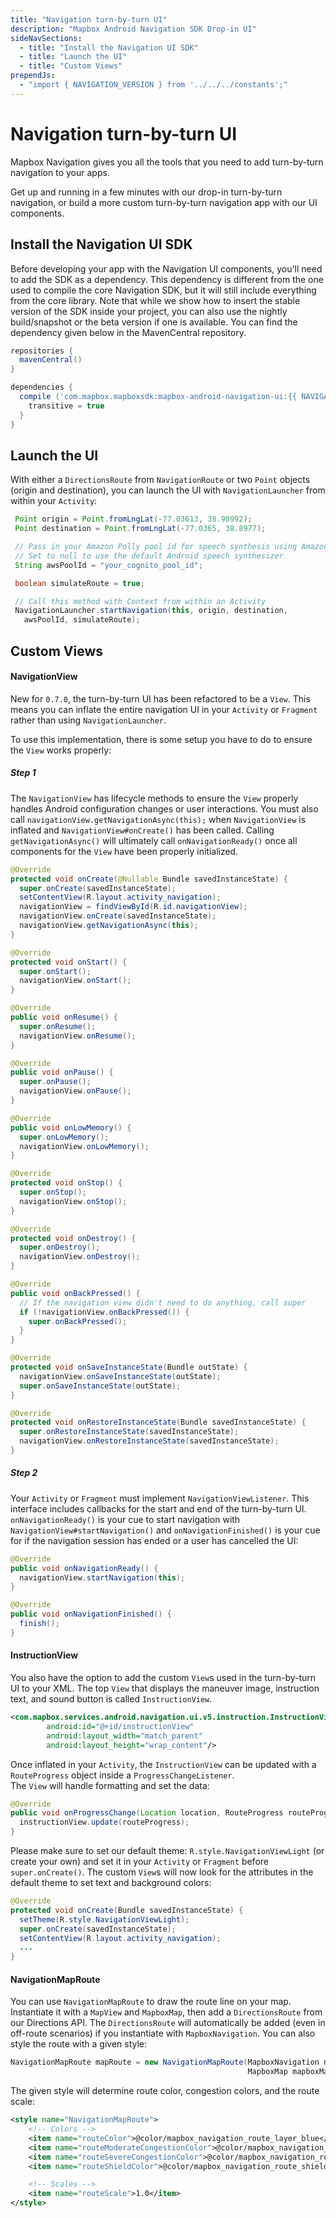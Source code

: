 ```yaml
---
title: "Navigation turn-by-turn UI"
description: "Mapbox Android Navigation SDK Drop-in UI"
sideNavSections:
  - title: "Install the Navigation UI SDK"
  - title: "Launch the UI"
  - title: "Custom Views"
prependJs:
  - "import { NAVIGATION_VERSION } from '../../../constants';"
---
```


# Navigation turn-by-turn UI

Mapbox Navigation gives you all the tools that you need to add turn-by-turn navigation to your apps.

Get up and running in a few minutes with our drop-in turn-by-turn navigation, or build a more custom turn-by-turn navigation app with our UI components.

## Install the Navigation UI SDK

Before developing your app with the Navigation UI components, you'll need to add the SDK as a dependency.  This dependency is different from the one used to compile the core Navigation SDK, but it will still include everything from the core library. Note that while we show how to insert the stable version of the SDK inside your project, you can also use the nightly build/snapshot or the beta version if one is available. You can find the dependency given below in the MavenCentral repository.

```groovy
repositories {
  mavenCentral()
}

dependencies {
  compile ('com.mapbox.mapboxsdk:mapbox-android-navigation-ui:{{ NAVIGATION_VERSION }}') {
    transitive = true
  }
}
```

## Launch the UI

With either a `DirectionsRoute` from `NavigationRoute` or two `Point` objects (origin and destination), you can launch the UI with `NavigationLauncher` from within your `Activity`:

```java
 Point origin = Point.fromLngLat(-77.03613, 38.90992);
 Point destination = Point.fromLngLat(-77.0365, 38.8977);

 // Pass in your Amazon Polly pool id for speech synthesis using Amazon Polly
 // Set to null to use the default Android speech synthesizer
 String awsPoolId = "your_cognito_pool_id";

 boolean simulateRoute = true;

 // Call this method with Context from within an Activity
 NavigationLauncher.startNavigation(this, origin, destination,
   awsPoolId, simulateRoute);
```

## Custom Views

#### NavigationView

New for `0.7.0`, the turn-by-turn UI has been refactored to be a `View`.  This means you can inflate the entire
navigation UI in your `Activity` or `Fragment` rather than using `NavigationLauncher`.

To use this implementation, there is some setup you have to do to ensure the `View` works properly:

##### Step 1
The `NavigationView` has lifecycle methods to ensure the `View` properly handles Android configuration changes or user interactions.  You must also call `navigationView.getNavigationAsync(this);` when `NavigationView` is inflated and `NavigationView#onCreate()` has been called.  Calling `getNavigationAsync()` will ultimately call `onNavigationReady()` once all components for the `View` have been properly initialized.

``` java
@Override
protected void onCreate(@Nullable Bundle savedInstanceState) {
  super.onCreate(savedInstanceState);
  setContentView(R.layout.activity_navigation);
  navigationView = findViewById(R.id.navigationView);
  navigationView.onCreate(savedInstanceState);
  navigationView.getNavigationAsync(this);
}

@Override
protected void onStart() {
  super.onStart();
  navigationView.onStart();
}

@Override
public void onResume() {
  super.onResume();
  navigationView.onResume();
}

@Override
public void onPause() {
  super.onPause();
  navigationView.onPause();
}

@Override
public void onLowMemory() {
  super.onLowMemory();
  navigationView.onLowMemory();
}

@Override
protected void onStop() {
  super.onStop();
  navigationView.onStop();
}

@Override
protected void onDestroy() {
  super.onDestroy();
  navigationView.onDestroy();
}

@Override
public void onBackPressed() {
  // If the navigation view didn't need to do anything, call super
  if (!navigationView.onBackPressed()) {
    super.onBackPressed();
  }
}

@Override
protected void onSaveInstanceState(Bundle outState) {
  navigationView.onSaveInstanceState(outState);
  super.onSaveInstanceState(outState);
}

@Override
protected void onRestoreInstanceState(Bundle savedInstanceState) {
  super.onRestoreInstanceState(savedInstanceState);
  navigationView.onRestoreInstanceState(savedInstanceState);
}
```

##### Step 2
Your `Activity` or `Fragment` must implement `NavigationViewListener`. This interface includes callbacks for the start and end of the turn-by-turn UI.  `onNavigationReady()` is your cue to start navigation with `NavigationView#startNavigation()` and `onNavigationFinished()` is your cue for if the navigation session has ended or a user has cancelled the UI:

``` java
@Override
public void onNavigationReady() {
  navigationView.startNavigation(this);
}

@Override
public void onNavigationFinished() {
  finish();
}
```

#### InstructionView

You also have the option to add the custom `View`s used in the turn-by-turn UI to your XML.
The top `View` that displays the maneuver image, instruction text, and sound button is called `InstructionView`.

```xml
<com.mapbox.services.android.navigation.ui.v5.instruction.InstructionView
        android:id="@+id/instructionView"
        android:layout_width="match_parent"
        android:layout_height="wrap_content"/>
```

Once inflated in your `Activity`, the `InstructionView` can be updated with a `RouteProgress` object inside a `ProgressChangeListener`.  
The `View` will handle formatting and set the data:

```java
@Override
public void onProgressChange(Location location, RouteProgress routeProgress) {
  instructionView.update(routeProgress);
}
```

Please make sure to set our default theme: `R.style.NavigationViewLight` (or create your own) and set it in your `Activity` or `Fragment` before `super.onCreate()`.  The custom `View`s will now look for the attributes in the default theme to set text and background colors:

```java
@Override
protected void onCreate(Bundle savedInstanceState) {
  setTheme(R.style.NavigationViewLight);
  super.onCreate(savedInstanceState);
  setContentView(R.layout.activity_navigation);
  ...
}
```

#### NavigationMapRoute

You can use `NavigationMapRoute` to draw the route line on your map.  Instantiate it with a
`MapView` and `MapboxMap`, then add a `DirectionsRoute` from our Directions API.  The `DirectionsRoute` will automatically be added (even in off-route scenarios) if you instantiate with `MapboxNavigation`.  You can also style the route with a given style:

```java
NavigationMapRoute mapRoute = new NavigationMapRoute(MapboxNavigation navigation, MapView mapView,
                                                     MapboxMap mapboxMap, int styleRes);

```

The given style will determine route color, congestion colors, and the route scale:

```xml
<style name="NavigationMapRoute">
    <!-- Colors -->
    <item name="routeColor">@color/mapbox_navigation_route_layer_blue</item>
    <item name="routeModerateCongestionColor">@color/mapbox_navigation_route_layer_congestion_yellow</item>
    <item name="routeSevereCongestionColor">@color/mapbox_navigation_route_layer_congestion_red</item>
    <item name="routeShieldColor">@color/mapbox_navigation_route_shield_layer_color</item>

    <!-- Scales -->
    <item name="routeScale">1.0</item>
</style>
```
